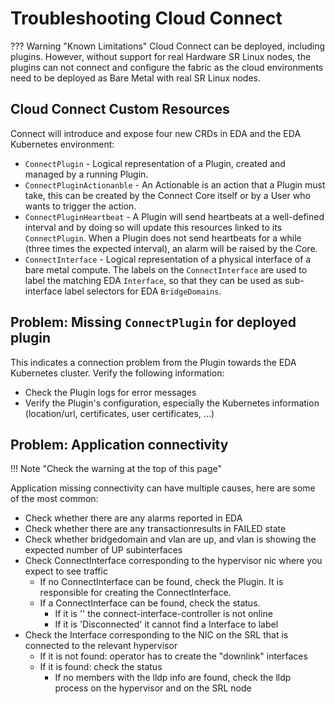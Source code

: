 # Troubleshooting Cloud Connect

??? Warning "Known Limitations"
    Cloud Connect can be deployed, including plugins. However, without support for real Hardware SR Linux nodes, the plugins can not connect and configure the fabric as the cloud environments need to be deployed as Bare Metal with real SR Linux nodes.

## Cloud Connect Custom Resources

Connect will introduce and expose four new CRDs in EDA and the EDA Kubernetes environment:

* `ConnectPlugin` - Logical representation of a Plugin, created and managed by a running Plugin.
* `ConnectPluginActionanble` - An Actionable is an action that a Plugin must take, this can be created by the Connect Core itself or by a User who wants to trigger the action.
* `ConnectPluginHeartbeat` - A Plugin will send heartbeats at a well-defined interval and by doing so will update this resources linked to its `ConnectPlugin`. When a Plugin does not send heartbeats for a while (three times the expected interval), an alarm will be raised by the Core.
* `ConnectInterface` - Logical representation of a physical interface of a bare metal compute. The labels on the `ConnectInterface` are used to label the matching EDA `Interface`, so that they can be used as sub-interface label selectors for EDA `BridgeDomains`.

## Problem: Missing `ConnectPlugin` for deployed plugin

This indicates a connection problem from the Plugin towards the EDA Kubernetes cluster. Verify the following information:

* Check the Plugin logs for error messages
* Verify the Plugin's configuration, especially the Kubernetes information (location/url, certificates, user certificates, ...)

## Problem: Application connectivity

!!! Note "Check the warning at the top of this page"

Application missing connectivity can have multiple causes, here are some of the most common:

* Check whether there are any alarms reported in EDA
* Check whether there are any transactionresults in FAILED state
* Check whether bridgedomain and vlan are up, and vlan is showing the expected number of UP subinterfaces
* Check ConnectInterface corresponding to the hypervisor nic where you expect to see traffic
    * If no ConnectInterface can be found, check the Plugin. It is responsible for creating the ConnectInterface.
    * If a ConnectInterface can be found, check the status.
        * If it is '' the connect-interface-controller is not online
        * If it is 'Disconnected' it cannot find a Interface to label
* Check the Interface corresponding to the NIC on the SRL that is connected to the relevant hypervisor
    * If it is not found: operator has to create the "downlink" interfaces
    * If it is found: check the status
        * If no members with the lldp info are found, check the lldp process on the hypervisor and on the SRL node
